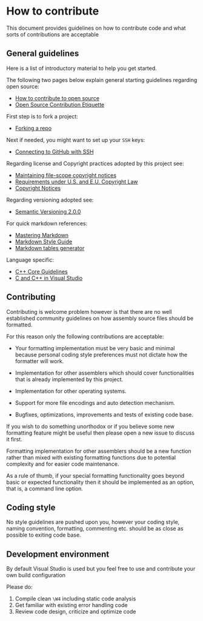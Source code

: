 
# How to contribute

This document provides guidelines on how to contribute code and what sorts of
contributions are acceptable

## General guidelines

Here is a list of introductory material to help you get started.

The following two pages below explain general starting guidelines regarding open source:

- [How to contribute to open source][contribute to open source]
- [Open Source Contribution Etiquette][open source etiquette]

First step is to fork a project:

- [Forking a repo][Forking a repo]

Next if needed, you might want to set up your `SSH` keys:

- [Connecting to GitHub with SSH][github ssh]

Regarding license and Copyright practices adopted by this project see:

- [Maintaining file-scope copyright notices][filescope copyright]
- [Requirements under U.S. and E.U. Copyright Law][copyright law]
- [Copyright Notices][copyright notices]

Regarding versioning adopted see:

- [Semantic Versioning 2.0.0][semantic versioning]

For quick markdown references:

- [Mastering Markdown][markdown mastering]
- [Markdown Style Guide][markdown style]
- [Markdown tables generator][markdown tables]

Language specific:

- [C++ Core Guidelines][guidelines]
- [C and C++ in Visual Studio][vcpp]

## Contributing

Contributing is welcome problem however is that there are no well established community guidelines
on how assembly source files should be formatted.

For this reason only the following contributions are acceptable:

- Your formatting implementation must be very basic and minimal because personal coding style
preferences must not dictate how the formatter will work.

- Implementation for other assemblers which should cover functionalities that is already
  implemented by this project.

- Implementation for other operating systems.

- Support for more file encodings and auto detection mechanism.

- Bugfixes, optimizations, improvements and tests of existing code base.

If you wish to do something unorthodox or if you believe some new formatting feature might be useful
then please open a new issue to discuss it first.

Formatting implementation for other assemblers should be a new function rather than mixed with
existing formatting functions due to potential complexity and for easier code maintenance.

As a rule of thumb, if your special formatting functionality goes beyond basic or expected
functionality then it should be implemented as an option, that is, a command line option.

## Coding style

No style guidelines are pushed upon you, however your coding style, naming convention, formatting,
commenting etc. should be as close as possible to exiting code base.

## Development environment

By default Visual Studio is used but you feel free to use and contribute your own build configuration

Please do:

1. Compile clean `\W4` including static code analysis
2. Get familiar with existing error handling code
3. Review code design, criticize and optimize code

[contribute to open source]: https://opensource.guide/how-to-contribute "How to contribute to open source"
[open source etiquette]: https://tirania.org/blog/archive/2010/Dec-31.html "Open Source Contribution Etiquette"
[Forking a repo]: https://docs.github.com/en/get-started/quickstart/fork-a-repo "Forking a repo"
[github ssh]: https://docs.github.com/en/authentication/connecting-to-github-with-ssh "Connecting to GitHub with SSH"
[filescope copyright]: https://softwarefreedom.org/resources/2012/ManagingCopyrightInformation.html#maintaining-file-scope-copyright-notices "Maintaining file-scope copyright notices"
[copyright law]: http://softwarefreedom.org/resources/2007/originality-requirements.html "Requirements under U.S. and E.U. Copyright Law"
[copyright notices]: https://www.gnu.org/prep/maintain/html_node/Copyright-Notices.html "Copyright Notices"
[semantic versioning]: https://semver.org "Semantic Versioning"
[markdown mastering]: https://docs.github.com/en/get-started/writing-on-github/getting-started-with-writing-and-formatting-on-github/basic-writing-and-formatting-syntax "Visit GitHub"
[markdown style]: https://cirosantilli.com/markdown-style-guide "Visit markdown guide"
[markdown tables]: https://www.tablesgenerator.com/markdown_tables "Visit table generator site"
[guidelines]: https://github.com/isocpp/CppCoreGuidelines/blob/master/CppCoreGuidelines.md "Visit GitHub page"
[vcpp]: https://learn.microsoft.com/en-us/cpp/overview/visual-cpp-in-visual-studio "Visit Microsoft page"
